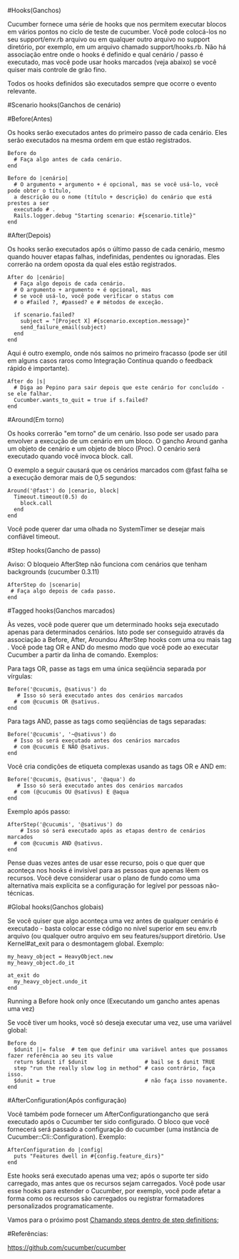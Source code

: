 #Hooks(Ganchos)

Cucumber fornece uma série de hooks que nos permitem executar blocos em vários pontos no ciclo de teste de cucumber. Você pode colocá-los no seu support/env.rb arquivo ou em qualquer outro arquivo no support diretório, por exemplo, em um arquivo chamado support/hooks.rb. Não há associação entre onde o hooks é definido e qual cenário / passo é executado, mas você pode usar hooks marcados (veja abaixo) se você quiser mais controle de grão fino.

Todos os hooks definidos são executados sempre que ocorre o evento relevante.

#Scenario hooks(Ganchos de cenário)

#Before(Antes)

Os hooks serão executados antes do primeiro passo de cada cenário. Eles serão executados na mesma ordem em que estão registrados.

```
Before do 
  # Faça algo antes de cada cenário. 
end
```

```
Before do |cenário|
  # O argumento + argumento + é opcional, mas se você usá-lo, você pode obter o título, 
  a descrição ou o nome (título + descrição) do cenário que está prestes a ser 
  executado # . 
  Rails.logger.debug "Starting scenario: #{scenario.title}"
end
```

#After(Depois)

Os hooks serão executados após o último passo de cada cenário, mesmo quando houver etapas falhas, indefinidas, pendentes ou ignoradas. Eles correrão na ordem oposta da qual eles estão registrados.

```
After do |cenário|
  # Faça algo depois de cada cenário. 
  # O argumento + argumento + é opcional, mas 
  # se você usá-lo, você pode verificar o status com 
  # o #failed ?, #passed? e # métodos de exceção. 

  if scenario.failed?
    subject = "[Project X] #{scenario.exception.message}"
    send_failure_email(subject)
  end
end
```

Aqui é outro exemplo, onde nós saímos no primeiro fracasso (pode ser útil em alguns casos raros como Integração Contínua quando o feedback rápido é importante).

```
After do |s| 
  # Diga ao Pepino para sair depois que este cenário for concluído - se ele falhar. 
  Cucumber.wants_to_quit = true if s.failed?
end
```

#Around(Em torno)

Os hooks correrão "em torno" de um cenário. Isso pode ser usado para envolver a execução de um cenário em um bloco. O gancho Around ganha um objeto de cenário e um objeto de bloco (Proc). O cenário será executado quando você invoca block. call.

O exemplo a seguir causará que os cenários marcados com @fast falha se a execução demorar mais de 0,5 segundos:

```
Around('@fast') do |cenario, block|
  Timeout.timeout(0.5) do
    block.call
  end
end
```

Você pode querer dar uma olhada no SystemTimer se desejar mais confiável timeout.

#Step hooks(Gancho de passo)

Aviso: O bloqueio AfterStep não funciona com cenários que tenham backgrounds (cucumber 0.3.11)

```
AfterStep do |scenario|
 # Faça algo depois de cada passo. 
end
```

#Tagged hooks(Ganchos marcados)

Às vezes, você pode querer que um determinado hooks seja executado apenas para determinados cenários. Isto pode ser conseguido através da associação a Before, After, Aroundou AfterStep hooks com uma ou mais tag . Você pode tag OR e AND do mesmo modo que você pode ao executar Cucumber a partir da linha de comando. 
Exemplos:

Para tags OR, passe as tags em uma única seqüência separada por vírgulas:

```
Before('@cucumis, @sativus') do
   # Isso só será executado antes dos cenários marcados 
  # com @cucumis OR @sativus. 
end
```

Para tags AND, passe as tags como seqüências de tags separadas:

```
Before('@cucumis', '~@sativus') do
  # Isso só será executado antes dos cenários marcados 
  # com @cucumis E NÃO @sativus. 
end
```

Você cria condições de etiqueta complexas usando as tags OR e AND em:

```
Before('@cucumis, @sativus', '@aqua') do
   # Isso só será executado antes dos cenários marcados 
  # com (@cucumis OU @sativus) E @aqua  
end
```

Exemplo após passo:

```
AfterStep('@cucumis', '@sativus') do
    # Isso só será executado após as etapas dentro de cenários marcados 
  # com @cucumis AND @sativus. 
end
```

Pense duas vezes antes de usar esse recurso, pois o que quer que aconteça nos hooks é invisível para as pessoas que apenas lêem os recursos. Você deve considerar usar o plano de fundo como uma alternativa mais explícita se a configuração for legível por pessoas não-técnicas.

#Global hooks(Ganchos globais)

Se você quiser que algo aconteça uma vez antes de qualquer cenário é executado - basta colocar esse código no nível superior em seu env.rb arquivo (ou qualquer outro arquivo em seu features/support diretório. Use Kernel#at_exit para o desmontagem global. Exemplo:

```
my_heavy_object = HeavyObject.new
my_heavy_object.do_it

at_exit do
  my_heavy_object.undo_it
end
```

Running a Before hook only once (Executando um gancho antes apenas uma vez)

Se você tiver um hooks, você só deseja executar uma vez, use uma variável global:

```
Before do 
  $dunit ||= false  # tem que definir uma variável antes que possamos fazer referência ao seu its value
  return $dunit if $dunit                  # bail se $ dunit TRUE 
  step "run the really slow log in method" # caso contrário, faça isso. 
  $dunit = true                            # não faça isso novamente. 
end 
```

#AfterConfiguration(Após configuração)

Você também pode fornecer um AfterConfigurationgancho que será executado após o Cucumber ter sido configurado. O bloco que você fornecerá será passado a configuração do cucumber (uma instância de Cucumber::Cli::Configuration). Exemplo:

```
AfterConfiguration do |config|
  puts "Features dwell in #{config.feature_dirs}"
end
```

Este hooks será executado apenas uma vez; após o suporte ter sido carregado, mas antes que os recursos sejam carregados. Você pode usar esse hooks para estender o Cucumber, por exemplo, você pode afetar a forma como os recursos são carregados ou registrar formatadores personalizados programaticamente.

Vamos para o próximo post [Chamando steps dentro de step definitions](https://github.com/brunobatista25/best_archer/blob/master/tests/Cucumber/06-chamando_steps.md); 

#Referências:
	
https://github.com/cucumber/cucumber

